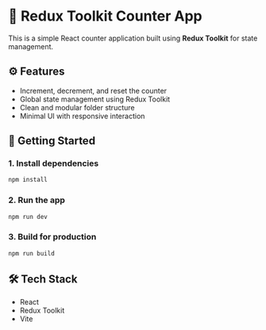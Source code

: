 # 🧮 Redux Toolkit Counter App

This is a simple React counter application built using **Redux Toolkit** for state management.

## ⚙️ Features

- Increment, decrement, and reset the counter
- Global state management using Redux Toolkit
- Clean and modular folder structure
- Minimal UI with responsive interaction

## 🚀 Getting Started

### 1. Install dependencies

```bash
npm install
```

### 2. Run the app

```bash
npm run dev
```

### 3. Build for production

```bash
npm run build
```

## 🛠 Tech Stack

- React
- Redux Toolkit
- Vite